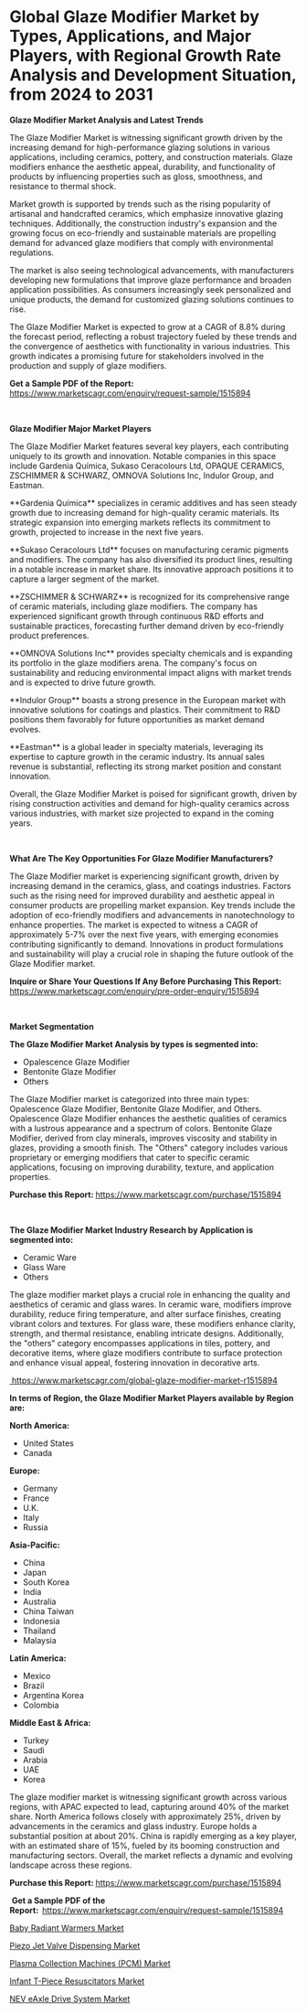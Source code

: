 <p><h1>Global Glaze Modifier Market by Types, Applications, and Major Players, with Regional Growth Rate Analysis and Development Situation, from 2024 to 2031</h1></p><p><strong>Glaze Modifier Market Analysis and Latest Trends</strong></p>
<p><p>The Glaze Modifier Market is witnessing significant growth driven by the increasing demand for high-performance glazing solutions in various applications, including ceramics, pottery, and construction materials. Glaze modifiers enhance the aesthetic appeal, durability, and functionality of products by influencing properties such as gloss, smoothness, and resistance to thermal shock.</p><p>Market growth is supported by trends such as the rising popularity of artisanal and handcrafted ceramics, which emphasize innovative glazing techniques. Additionally, the construction industry's expansion and the growing focus on eco-friendly and sustainable materials are propelling demand for advanced glaze modifiers that comply with environmental regulations. </p><p>The market is also seeing technological advancements, with manufacturers developing new formulations that improve glaze performance and broaden application possibilities. As consumers increasingly seek personalized and unique products, the demand for customized glazing solutions continues to rise.</p><p>The Glaze Modifier Market is expected to grow at a CAGR of 8.8% during the forecast period, reflecting a robust trajectory fueled by these trends and the convergence of aesthetics with functionality in various industries. This growth indicates a promising future for stakeholders involved in the production and supply of glaze modifiers.</p></p>
<p><strong>Get a Sample PDF of the Report:&nbsp;</strong> <a href="https://www.marketscagr.com/enquiry/request-sample/1515894?utm_campaign=1615&utm_medium=2&utm_source=Github&utm_content=ia&utm_term=27102024&utm_id=glaze-modifier">https://www.marketscagr.com/enquiry/request-sample/1515894</a></p>
<p>&nbsp;</p>
<p><strong>Glaze Modifier Major Market Players</strong></p>
<p><p>The Glaze Modifier Market features several key players, each contributing uniquely to its growth and innovation. Notable companies in this space include Gardenia Química, Sukaso Ceracolours Ltd, OPAQUE CERAMICS, ZSCHIMMER & SCHWARZ, OMNOVA Solutions Inc, Indulor Group, and Eastman.</p><p>**Gardenia Química** specializes in ceramic additives and has seen steady growth due to increasing demand for high-quality ceramic materials. Its strategic expansion into emerging markets reflects its commitment to growth, projected to increase in the next five years.</p><p>**Sukaso Ceracolours Ltd** focuses on manufacturing ceramic pigments and modifiers. The company has also diversified its product lines, resulting in a notable increase in market share. Its innovative approach positions it to capture a larger segment of the market.</p><p>**ZSCHIMMER & SCHWARZ** is recognized for its comprehensive range of ceramic materials, including glaze modifiers. The company has experienced significant growth through continuous R&D efforts and sustainable practices, forecasting further demand driven by eco-friendly product preferences.</p><p>**OMNOVA Solutions Inc** provides specialty chemicals and is expanding its portfolio in the glaze modifiers arena. The company's focus on sustainability and reducing environmental impact aligns with market trends and is expected to drive future growth.</p><p>**Indulor Group** boasts a strong presence in the European market with innovative solutions for coatings and plastics. Their commitment to R&D positions them favorably for future opportunities as market demand evolves.</p><p>**Eastman** is a global leader in specialty materials, leveraging its expertise to capture growth in the ceramic industry. Its annual sales revenue is substantial, reflecting its strong market position and constant innovation.</p><p>Overall, the Glaze Modifier Market is poised for significant growth, driven by rising construction activities and demand for high-quality ceramics across various industries, with market size projected to expand in the coming years.</p></p>
<p>&nbsp;</p>
<p><strong>What Are The Key Opportunities For Glaze Modifier Manufacturers?</strong></p>
<p><p>The Glaze Modifier market is experiencing significant growth, driven by increasing demand in the ceramics, glass, and coatings industries. Factors such as the rising need for improved durability and aesthetic appeal in consumer products are propelling market expansion. Key trends include the adoption of eco-friendly modifiers and advancements in nanotechnology to enhance properties. The market is expected to witness a CAGR of approximately 5-7% over the next five years, with emerging economies contributing significantly to demand. Innovations in product formulations and sustainability will play a crucial role in shaping the future outlook of the Glaze Modifier market.</p></p>
<p><strong>Inquire or Share Your Questions If Any Before Purchasing This Report:</strong> <a href="https://www.marketscagr.com/enquiry/pre-order-enquiry/1515894?utm_campaign=1615&utm_medium=2&utm_source=Github&utm_content=ia&utm_term=27102024&utm_id=glaze-modifier">https://www.marketscagr.com/enquiry/pre-order-enquiry/1515894</a></p>
<p>&nbsp;</p>
<p><strong>Market Segmentation</strong></p>
<p><strong>The Glaze Modifier Market Analysis by types is segmented into:</strong></p>
<p><ul><li>Opalescence Glaze Modifier</li><li>Bentonite Glaze Modifier</li><li>Others</li></ul></p>
<p><p>The Glaze Modifier market is categorized into three main types: Opalescence Glaze Modifier, Bentonite Glaze Modifier, and Others. Opalescence Glaze Modifier enhances the aesthetic qualities of ceramics with a lustrous appearance and a spectrum of colors. Bentonite Glaze Modifier, derived from clay minerals, improves viscosity and stability in glazes, providing a smooth finish. The "Others" category includes various proprietary or emerging modifiers that cater to specific ceramic applications, focusing on improving durability, texture, and application properties.</p></p>
<p><strong>Purchase this Report:&nbsp;</strong><a href="https://www.marketscagr.com/purchase/1515894?utm_campaign=1615&utm_medium=2&utm_source=Github&utm_content=ia&utm_term=27102024&utm_id=glaze-modifier">https://www.marketscagr.com/purchase/1515894</a></p>
<p>&nbsp;</p>
<p><strong>The Glaze Modifier Market Industry Research by Application is segmented into:</strong></p>
<p><ul><li>Ceramic Ware</li><li>Glass Ware</li><li>Others</li></ul></p>
<p><p>The glaze modifier market plays a crucial role in enhancing the quality and aesthetics of ceramic and glass wares. In ceramic ware, modifiers improve durability, reduce firing temperature, and alter surface finishes, creating vibrant colors and textures. For glass ware, these modifiers enhance clarity, strength, and thermal resistance, enabling intricate designs. Additionally, the "others" category encompasses applications in tiles, pottery, and decorative items, where glaze modifiers contribute to surface protection and enhance visual appeal, fostering innovation in decorative arts.</p></p>
<p><a href="https://www.marketscagr.com/global-glaze-modifier-market-r1515894?utm_campaign=1615&utm_medium=2&utm_source=Github&utm_content=ia&utm_term=27102024&utm_id=glaze-modifier">&nbsp;https://www.marketscagr.com/global-glaze-modifier-market-r1515894</a></p>
<p><strong>In terms of Region, the Glaze Modifier Market Players available by Region are:</strong></p>
<p>
    <p> <strong> North America: </strong>
        <ul>
            <li>United States</li>
            <li>Canada</li>
        </ul>
        </p> 
    <p> <strong> Europe: </strong>
        <ul>
            <li>Germany</li>
            <li>France</li>
            <li>U.K.</li>
            <li>Italy</li>
            <li>Russia</li>
        </ul>
        </p> 
    <p> <strong> Asia-Pacific: </strong>
        <ul>
            <li>China</li>
            <li>Japan</li>
            <li>South Korea</li>
            <li>India</li>
            <li>Australia</li>
            <li>China Taiwan</li>
            <li>Indonesia</li>
            <li>Thailand</li>
            <li>Malaysia</li>
        </ul>
        </p> 
    <p> <strong> Latin America: </strong>
        <ul>
            <li>Mexico</li>
            <li>Brazil</li>
            <li>Argentina Korea</li>
            <li>Colombia</li>
        </ul>
        </p> 
    <p> <strong> Middle East & Africa: </strong>
        <ul>
            <li>Turkey</li>
            <li>Saudi</li>
            <li>Arabia</li>
            <li>UAE</li>
            <li>Korea</li>
        </ul>
    </p>
    </p>
<p><p>The glaze modifier market is witnessing significant growth across various regions, with APAC expected to lead, capturing around 40% of the market share. North America follows closely with approximately 25%, driven by advancements in the ceramics and glass industry. Europe holds a substantial position at about 20%. China is rapidly emerging as a key player, with an estimated share of 15%, fueled by its booming construction and manufacturing sectors. Overall, the market reflects a dynamic and evolving landscape across these regions.</p></p>
<p><strong>Purchase this Report: </strong><a href="https://www.marketscagr.com/purchase/1515894?utm_campaign=1615&utm_medium=2&utm_source=Github&utm_content=ia&utm_term=27102024&utm_id=glaze-modifier">https://www.marketscagr.com/purchase/1515894</a></p>
<p>&nbsp;<strong>Get a Sample PDF of the Report:&nbsp;&nbsp;</strong><a href="https://www.marketscagr.com/enquiry/request-sample/1515894?utm_campaign=1615&utm_medium=2&utm_source=Github&utm_content=ia&utm_term=27102024&utm_id=glaze-modifier">https://www.marketscagr.com/enquiry/request-sample/1515894</a></p>
<p><strong></strong></p>
<p><p><a href="https://www.linkedin.com/pulse/global-baby-radiant-warmers-market-projected-grow-cagr-85-forcasted-qofrc?utm_campaign=1615&utm_medium=2&utm_source=Github&utm_content=ia&utm_term=27102024&utm_id=glaze-modifier">Baby Radiant Warmers Market</a></p><p><a href="https://www.linkedin.com/pulse/piezo-jet-valve-dispensing-market-size-share-analysis-dc8re?trk=public_post_embed_feed-article-content&utm_campaign=1615&utm_medium=2&utm_source=Github&utm_content=ia&utm_term=27102024&utm_id=glaze-modifier">Piezo Jet Valve Dispensing Market</a></p><p><a href="https://www.linkedin.com/pulse/plasma-collection-machines-pcm-market-size-segmentation-trends-1lyac?utm_campaign=1615&utm_medium=2&utm_source=Github&utm_content=ia&utm_term=27102024&utm_id=glaze-modifier">Plasma Collection Machines (PCM) Market</a></p><p><a href="https://www.linkedin.com/pulse/infant-t-piece-resuscitators-market-size-growth-trends-gow0e?utm_campaign=1615&utm_medium=2&utm_source=Github&utm_content=ia&utm_term=27102024&utm_id=glaze-modifier">Infant T-Piece Resuscitators Market</a></p><p><a href="https://github.com/FahadAhmed223/Market-Research-Report-List-1/blob/main/nev-eaxle-drive-system-market.md?utm_campaign=1615&utm_medium=2&utm_source=Github&utm_content=ia&utm_term=27102024&utm_id=glaze-modifier">NEV eAxle Drive System Market</a></p></p>